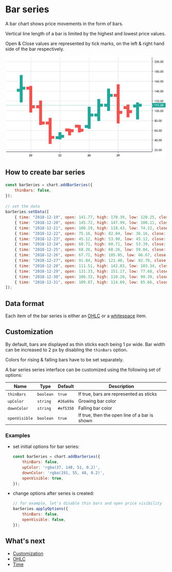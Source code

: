 # Bar series

A bar chart shows price movements in the form of bars.

Vertical line length of a bar is limited by the highest and lowest price values.

Open & Close values are represented by tick marks, on the left & right hand side of the bar respectively.

![Bar chart example](./assets/bar-series.png "Bar chart example")

## How to create bar series

```javascript
const barSeries = chart.addBarSeries({
    thinBars: false,
});

// set the data
barSeries.setData([
    { time: "2018-12-19", open: 141.77, high: 170.39, low: 120.25, close: 145.72 },
    { time: "2018-12-20", open: 145.72, high: 147.99, low: 100.11, close: 108.19 },
    { time: "2018-12-21", open: 108.19, high: 118.43, low: 74.22, close: 75.16 },
    { time: "2018-12-22", open: 75.16, high: 82.84, low: 36.16, close: 45.72 },
    { time: "2018-12-23", open: 45.12, high: 53.90, low: 45.12, close: 48.09 },
    { time: "2018-12-24", open: 60.71, high: 60.71, low: 53.39, close: 59.29 },
    { time: "2018-12-25", open: 68.26, high: 68.26, low: 59.04, close: 60.50 },
    { time: "2018-12-26", open: 67.71, high: 105.85, low: 66.67, close: 91.04 },
    { time: "2018-12-27", open: 91.04, high: 121.40, low: 82.70, close: 111.40 },
    { time: "2018-12-28", open: 111.51, high: 142.83, low: 103.34, close: 131.25 },
    { time: "2018-12-29", open: 131.33, high: 151.17, low: 77.68, close: 96.43 },
    { time: "2018-12-30", open: 106.33, high: 110.20, low: 90.39, close: 98.10 },
    { time: "2018-12-31", open: 109.87, high: 114.69, low: 85.66, close: 111.26 },
]);
```

## Data format

Each item of the bar series is either an [OHLC](./ohlc.md) or a [whitespace](./whitespace-data.md) item.

## Customization

By default, bars are displayed as thin sticks each being 1 px wide.
Bar width can be increased to 2 px by disabling the `thinBars` option.

Colors for rising & falling bars have to be set separately.

A bar series series interface can be customized using the following set of options:

|Name|Type|Default|Description|
|----|----|-------|-----------|
|`thinBars`|`boolean`|`true`|If true, bars are represented as sticks|
|`upColor`|`string`|`#26a69a`|Growing bar color|
|`downColor`|`string`|`#ef5350`|Falling bar color|
|`openVisible`|`boolean`|`true`|If true, then the open line of a bar is shown|

### Examples

- set initial options for bar series:

    ```javascript
    const barSeries = chart.addBarSeries({
        thinBars: false,
        upColor: 'rgba(37, 148, 51, 0.2)',
        downColor: 'rgba(191, 55, 48, 0.2)',
        openVisible: true,
    });
    ```

- change options after series is created:

    ```javascript
    // for example, let's disable thin bars and open price visibility
    barSeries.applyOptions({
        thinBars: false,
        openVisible: false,
    });
    ```

## What's next

- [Customization](./customization.md)
- [OHLC](./ohlc.md)
- [Time](./time.md)
